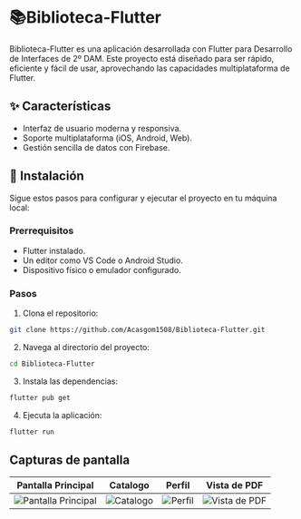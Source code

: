 # 📚Biblioteca-Flutter
Biblioteca-Flutter es una aplicación desarrollada con Flutter para Desarrollo de Interfaces de 2º DAM. Este proyecto está diseñado para ser rápido, eficiente y fácil de usar, aprovechando las capacidades multiplataforma de Flutter.

## ✨ Características
 - Interfaz de usuario moderna y responsiva.
 - Soporte multiplataforma (iOS, Android, Web).
 - Gestión sencilla de datos con Firebase.

## 🚀 Instalación
Sigue estos pasos para configurar y ejecutar el proyecto en tu máquina local:

### Prerrequisitos
 - Flutter instalado.
 - Un editor como VS Code o Android Studio.
 - Dispositivo físico o emulador configurado.

### Pasos
1. Clona el repositorio:
```bash
git clone https://github.com/Acasgom1508/Biblioteca-Flutter.git
```
2. Navega al directorio del proyecto:
```bash
cd Biblioteca-Flutter
```
3. Instala las dependencias:
```bash
flutter pub get
```
4. Ejecuta la aplicación:
```bash
flutter run
```

## Capturas de pantalla

| Pantalla Principal | Catalogo | Perfil | Vista de PDF |
|---------------------|----------|--------|---------------|
| ![Pantalla Principal](https://i.postimg.cc/s2kcS35q/Captura-de-pantalla-2025-02-25-224336.png) | ![Catalogo](https://i.postimg.cc/c1MmgyCk/Captura-de-pantalla-2025-02-25-224417.png) | ![Perfil](https://i.postimg.cc/0jfdLmh1/Captura-de-pantalla-2025-02-25-224430.png) | ![Vista de PDF](https://i.postimg.cc/1XPrCMCK/Captura-de-pantalla-2025-02-25-224459.png) |
